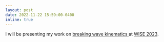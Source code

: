 ```yaml
---
layout: post
date: 2022-11-22 15:59:00-0400
inline: true
---
```


I will be presenting my work on <a href="http://koreascience.or.kr/article/JAKO202010763203740.page"> breaking wave kinematics </a> at <a href="https://environment.princeton.edu/wise-2023/schedule/"> WISE 2023</a>.
